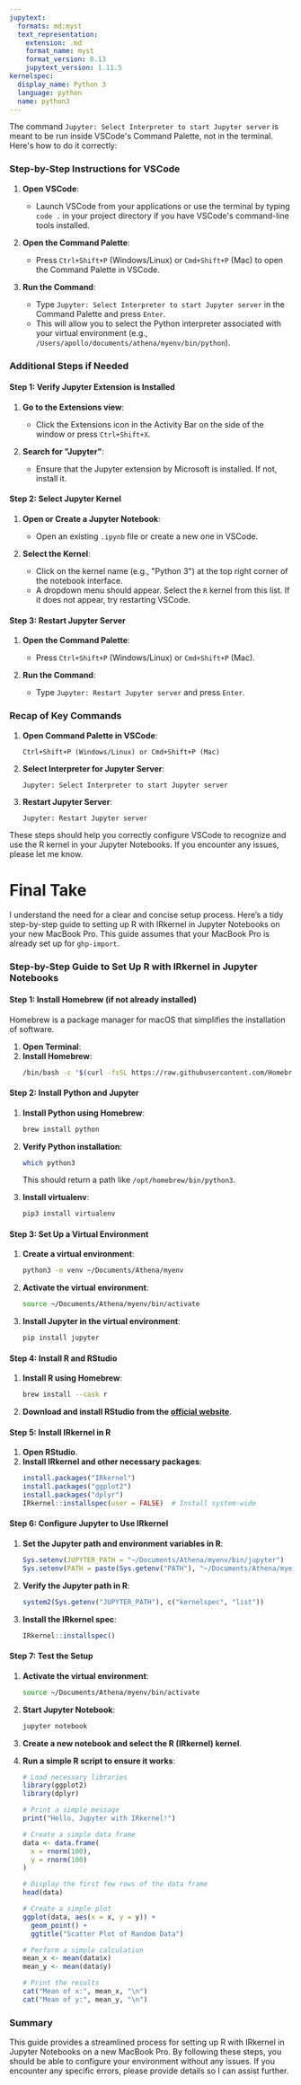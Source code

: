 ```yaml
---
jupytext:
  formats: md:myst
  text_representation:
    extension: .md
    format_name: myst
    format_version: 0.13
    jupytext_version: 1.11.5
kernelspec:
  display_name: Python 3
  language: python
  name: python3
---
```


The command `Jupyter: Select Interpreter to start Jupyter server` is meant to be run inside VSCode's Command Palette, not in the terminal. Here's how to do it correctly:

### Step-by-Step Instructions for VSCode

1. **Open VSCode**:
    - Launch VSCode from your applications or use the terminal by typing `code .` in your project directory if you have VSCode's command-line tools installed.

2. **Open the Command Palette**:
    - Press `Ctrl+Shift+P` (Windows/Linux) or `Cmd+Shift+P` (Mac) to open the Command Palette in VSCode.

3. **Run the Command**:
    - Type `Jupyter: Select Interpreter to start Jupyter server` in the Command Palette and press `Enter`.
    - This will allow you to select the Python interpreter associated with your virtual environment (e.g., `/Users/apollo/documents/athena/myenv/bin/python`).

### Additional Steps if Needed

#### Step 1: Verify Jupyter Extension is Installed
1. **Go to the Extensions view**:
    - Click the Extensions icon in the Activity Bar on the side of the window or press `Ctrl+Shift+X`.

2. **Search for "Jupyter"**:
    - Ensure that the Jupyter extension by Microsoft is installed. If not, install it.

#### Step 2: Select Jupyter Kernel
1. **Open or Create a Jupyter Notebook**:
    - Open an existing `.ipynb` file or create a new one in VSCode.

2. **Select the Kernel**:
    - Click on the kernel name (e.g., "Python 3") at the top right corner of the notebook interface.
    - A dropdown menu should appear. Select the `R` kernel from this list. If it does not appear, try restarting VSCode.

#### Step 3: Restart Jupyter Server
1. **Open the Command Palette**:
    - Press `Ctrl+Shift+P` (Windows/Linux) or `Cmd+Shift+P` (Mac).

2. **Run the Command**:
    - Type `Jupyter: Restart Jupyter server` and press `Enter`.

### Recap of Key Commands

1. **Open Command Palette in VSCode**:
    ```plaintext
    Ctrl+Shift+P (Windows/Linux) or Cmd+Shift+P (Mac)
    ```

2. **Select Interpreter for Jupyter Server**:
    ```plaintext
    Jupyter: Select Interpreter to start Jupyter server
    ```

3. **Restart Jupyter Server**:
    ```plaintext
    Jupyter: Restart Jupyter server
    ```

These steps should help you correctly configure VSCode to recognize and use the R kernel in your Jupyter Notebooks. If you encounter any issues, please let me know.

# Final Take

I understand the need for a clear and concise setup process. Here’s a tidy step-by-step guide to setting up R with IRkernel in Jupyter Notebooks on your new MacBook Pro. This guide assumes that your MacBook Pro is already set up for `ghp-import`.

### Step-by-Step Guide to Set Up R with IRkernel in Jupyter Notebooks

#### Step 1: Install Homebrew (if not already installed)

Homebrew is a package manager for macOS that simplifies the installation of software.

1. **Open Terminal**:
2. **Install Homebrew**:
   ```bash
   /bin/bash -c "$(curl -fsSL https://raw.githubusercontent.com/Homebrew/install/HEAD/install.sh)"
   ```

#### Step 2: Install Python and Jupyter

1. **Install Python using Homebrew**:
   ```bash
   brew install python
   ```

2. **Verify Python installation**:
   ```bash
   which python3
   ```
   This should return a path like `/opt/homebrew/bin/python3`.

3. **Install virtualenv**:
   ```bash
   pip3 install virtualenv
   ```

#### Step 3: Set Up a Virtual Environment

1. **Create a virtual environment**:
   ```bash
   python3 -m venv ~/Documents/Athena/myenv
   ```

2. **Activate the virtual environment**:
   ```bash
   source ~/Documents/Athena/myenv/bin/activate
   ```

3. **Install Jupyter in the virtual environment**:
   ```bash
   pip install jupyter
   ```

#### Step 4: Install R and RStudio

1. **Install R using Homebrew**:
   ```bash
   brew install --cask r
   ```

2. **Download and install RStudio from the [official website](https://www.rstudio.com/products/rstudio/download/)**.

#### Step 5: Install IRkernel in R

1. **Open RStudio**.
2. **Install IRkernel and other necessary packages**:
   ```r
   install.packages("IRkernel")
   install.packages("ggplot2")
   install.packages("dplyr")
   IRkernel::installspec(user = FALSE)  # Install system-wide
   ```

#### Step 6: Configure Jupyter to Use IRkernel

1. **Set the Jupyter path and environment variables in R**:
   ```r
   Sys.setenv(JUPYTER_PATH = "~/Documents/Athena/myenv/bin/jupyter")
   Sys.setenv(PATH = paste(Sys.getenv("PATH"), "~/Documents/Athena/myenv/bin", sep=":"))
   ```

2. **Verify the Jupyter path in R**:
   ```r
   system2(Sys.getenv("JUPYTER_PATH"), c("kernelspec", "list"))
   ```

3. **Install the IRkernel spec**:
   ```r
   IRkernel::installspec()
   ```

#### Step 7: Test the Setup

1. **Activate the virtual environment**:
   ```bash
   source ~/Documents/Athena/myenv/bin/activate
   ```

2. **Start Jupyter Notebook**:
   ```bash
   jupyter notebook
   ```

3. **Create a new notebook and select the R (IRkernel) kernel**.

4. **Run a simple R script to ensure it works**:
   ```r
   # Load necessary libraries
   library(ggplot2)
   library(dplyr)

   # Print a simple message
   print("Hello, Jupyter with IRkernel!")

   # Create a simple data frame
   data <- data.frame(
     x = rnorm(100),
     y = rnorm(100)
   )

   # Display the first few rows of the data frame
   head(data)

   # Create a simple plot
   ggplot(data, aes(x = x, y = y)) +
     geom_point() +
     ggtitle("Scatter Plot of Random Data")

   # Perform a simple calculation
   mean_x <- mean(data$x)
   mean_y <- mean(data$y)

   # Print the results
   cat("Mean of x:", mean_x, "\n")
   cat("Mean of y:", mean_y, "\n")
   ```

### Summary

This guide provides a streamlined process for setting up R with IRkernel in Jupyter Notebooks on a new MacBook Pro. By following these steps, you should be able to configure your environment without any issues. If you encounter any specific errors, please provide details so I can assist further.